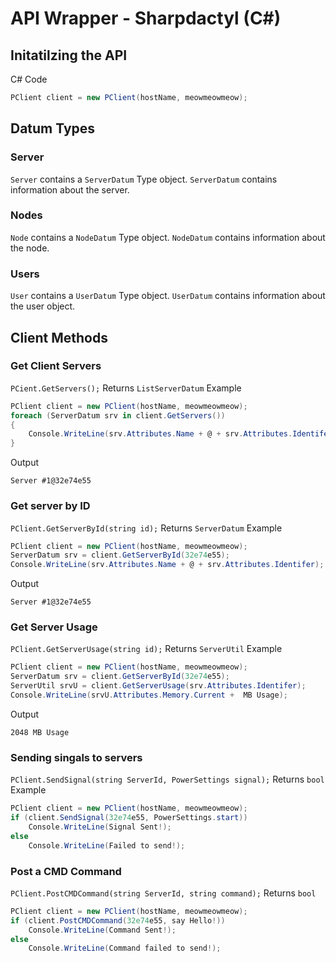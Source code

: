 # API Wrapper - Sharpdactyl (C#)

## Initatilzing the API
C# Code
```csharp
PClient client = new PClient(hostName, meowmeowmeow);
```

## Datum Types
### Server
`Server` contains a `ServerDatum` Type object.
`ServerDatum` contains information about the server.

### Nodes
`Node` contains a `NodeDatum` Type object.
`NodeDatum` contains information about the node.

### Users
`User` contains a `UserDatum` Type object.
`UserDatum` contains information about the user object.

## Client Methods
### Get Client Servers
`PCient.GetServers();`
Returns
`ListServerDatum`
Example
```csharp
PClient client = new PClient(hostName, meowmeowmeow);
foreach (ServerDatum srv in client.GetServers())
{
    Console.WriteLine(srv.Attributes.Name + @ + srv.Attributes.Identifer);
}
```
Output
```
Server #1@32e74e55
```
### Get server by ID
`PClient.GetServerById(string id);`
Returns
`ServerDatum`
Example
```csharp
PClient client = new PClient(hostName, meowmeowmeow);
ServerDatum srv = client.GetServerById(32e74e55);
Console.WriteLine(srv.Attributes.Name + @ + srv.Attributes.Identifer);
```
Output
```
Server #1@32e74e55
```
### Get Server Usage
`PClient.GetServerUsage(string id);`
Returns
`ServerUtil`
Example
```csharp
PClient client = new PClient(hostName, meowmeowmeow);
ServerDatum srv = client.GetServerById(32e74e55);
ServerUtil srvU = client.GetServerUsage(srv.Attributes.Identifer);
Console.WriteLine(srvU.Attributes.Memory.Current +  MB Usage);
```
Output
```
2048 MB Usage
```
### Sending singals to servers
`PClient.SendSignal(string ServerId, PowerSettings signal);`
Returns
`bool`
Example
```csharp
PClient client = new PClient(hostName, meowmeowmeow);
if (client.SendSignal(32e74e55, PowerSettings.start))
    Console.WriteLine(Signal Sent!);
else
    Console.WriteLine(Failed to send!);
```
### Post a CMD Command
`PClient.PostCMDCommand(string ServerId, string command);`
Returns
`bool`
```csharp
PClient client = new PClient(hostName, meowmeowmeow);
if (client.PostCMDCommand(32e74e55, say Hello!))
    Console.WriteLine(Command Sent!);
else
    Console.WriteLine(Command failed to send!);
```
